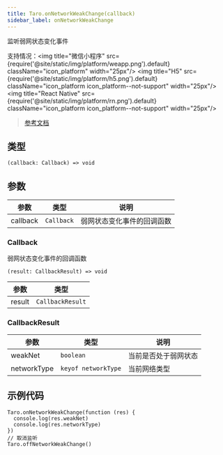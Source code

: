 ```yaml
---
title: Taro.onNetworkWeakChange(callback)
sidebar_label: onNetworkWeakChange
---
```


监听弱网状态变化事件

支持情况：<img title="微信小程序" src={require('@site/static/img/platform/weapp.png').default} className="icon_platform" width="25px"/> <img title="H5" src={require('@site/static/img/platform/h5.png').default} className="icon_platform icon_platform--not-support" width="25px"/> <img title="React Native" src={require('@site/static/img/platform/rn.png').default} className="icon_platform icon_platform--not-support" width="25px"/>

> [参考文档](https://developers.weixin.qq.com/miniprogram/dev/api/device/network/wx.onNetworkWeakChange.html)

## 类型

```tsx
(callback: Callback) => void
```

## 参数

| 参数 | 类型 | 说明 |
| --- | --- | --- |
| callback | `Callback` | 弱网状态变化事件的回调函数 |

### Callback

弱网状态变化事件的回调函数

```tsx
(result: CallbackResult) => void
```

| 参数 | 类型 |
| --- | --- |
| result | `CallbackResult` |

### CallbackResult

| 参数 | 类型 | 说明 |
| --- | --- | --- |
| weakNet | `boolean` | 当前是否处于弱网状态 |
| networkType | `keyof networkType` | 当前网络类型 |

## 示例代码

```tsx
Taro.onNetworkWeakChange(function (res) {
  console.log(res.weakNet)
  console.log(res.networkType)
})
// 取消监听
Taro.offNetworkWeakChange()
```
